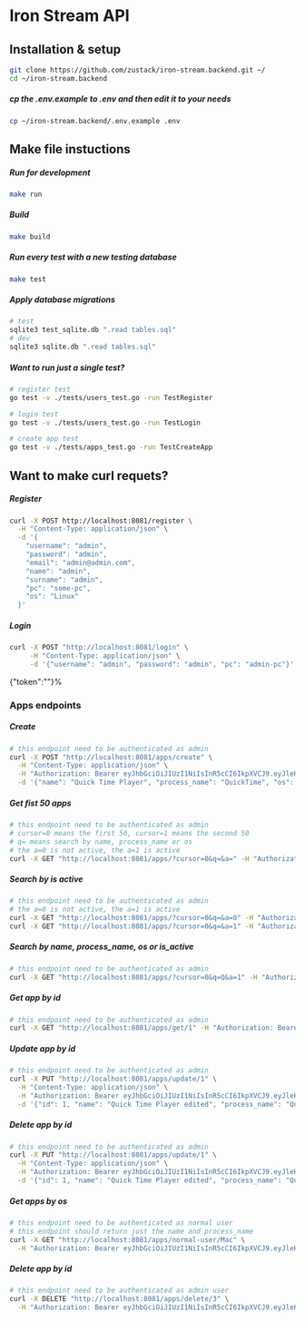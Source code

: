# Iron Stream API

## Installation & setup
```bash
git clone https://github.com/zustack/iron-stream.backend.git ~/
cd ~/iron-stream.backend
```

##### cp the .env.example to .env and then edit it to your needs
```bash
cp ~/iron-stream.backend/.env.example .env
```

## Make file instuctions
##### Run for development
```bash
make run
```
##### Build
```bash
make build
```
##### Run every test with a new testing database
```bash
make test
```

##### Apply database migrations
```bash
# test
sqlite3 test_sqlite.db ".read tables.sql"
# dev
sqlite3 sqlite.db ".read tables.sql"
```

##### Want to run just a single test?
```bash
# register test
go test -v ./tests/users_test.go -run TestRegister
```
```bash
# login test
go test -v ./tests/users_test.go -run TestLogin
```
```bash
# create app test
go test -v ./tests/apps_test.go -run TestCreateApp
```

## Want to make curl requets?
##### Register
```bash
curl -X POST http://localhost:8081/register \
  -H "Content-Type: application/json" \
  -d '{
    "username": "admin",
    "password": "admin",
    "email": "admin@admin.com",
    "name": "admin",
    "surname": "admin",
    "pc": "some-pc",
    "os": "Linux"
  }'
```
##### Login
```bash
curl -X POST "http://localhost:8081/login" \
     -H "Content-Type: application/json" \
     -d '{"username": "admin", "password": "admin", "pc": "admin-pc"}'
```

{"token":""}%

### Apps endpoints
##### Create
```bash
# this endpoint need to be authenticated as admin
curl -X POST "http://localhost:8081/apps/create" \
  -H "Content-Type: application/json" \
  -H "Authorization: Bearer eyJhbGciOiJIUzI1NiIsInR5cCI6IkpXVCJ9.eyJleHAiOjE3MjQ1MjUwMjYsImlhdCI6MTcyMTkzMzAyNiwibmJmIjoxNzIxOTMzMDI2LCJzdWIiOjF9.qhWUBsobBK0TIWX2OD08HqlCas833r3bsQPKZTjlmU0" \
  -d '{"name": "Quick Time Player", "process_name": "QuickTime", "os": "Mac", "is_active": true}'
```

##### Get fist 50 apps
```bash
# this endpoint need to be authenticated as admin
# cursor=0 means the first 50, cursor=1 means the second 50
# q= means search by name, process_name or os 
# the a=0 is not active, the a=1 is active
curl -X GET "http://localhost:8081/apps/?cursor=0&q=&a=" -H "Authorization: Bearer eyJhbGciOiJIUzI1NiIsInR5cCI6IkpXVCJ9.eyJleHAiOjE3MjQ1MjUwMjYsImlhdCI6MTcyMTkzMzAyNiwibmJmIjoxNzIxOTMzMDI2LCJzdWIiOjF9.qhWUBsobBK0TIWX2OD08HqlCas833r3bsQPKZTjlmU0" | jq
```

##### Search by is active
```bash
# this endpoint need to be authenticated as admin
# the a=0 is not active, the a=1 is active
curl -X GET "http://localhost:8081/apps/?cursor=0&q=&a=0" -H "Authorization: Bearer eyJhbGciOiJIUzI1NiIsInR5cCI6IkpXVCJ9.eyJleHAiOjE3MjQ1MjUwMjYsImlhdCI6MTcyMTkzMzAyNiwibmJmIjoxNzIxOTMzMDI2LCJzdWIiOjF9.qhWUBsobBK0TIWX2OD08HqlCas833r3bsQPKZTjlmU0" | jq
curl -X GET "http://localhost:8081/apps/?cursor=0&q=&a=1" -H "Authorization: Bearer eyJhbGciOiJIUzI1NiIsInR5cCI6IkpXVCJ9.eyJleHAiOjE3MjQ1MjUwMjYsImlhdCI6MTcyMTkzMzAyNiwibmJmIjoxNzIxOTMzMDI2LCJzdWIiOjF9.qhWUBsobBK0TIWX2OD08HqlCas833r3bsQPKZTjlmU0" | jq
```

##### Search by name, process_name, os or is_active
```bash
# this endpoint need to be authenticated as admin
curl -X GET "http://localhost:8081/apps/?cursor=0&q=Q&a=1" -H "Authorization: Bearer eyJhbGciOiJIUzI1NiIsInR5cCI6IkpXVCJ9.eyJleHAiOjE3MjQ1MjUwMjYsImlhdCI6MTcyMTkzMzAyNiwibmJmIjoxNzIxOTMzMDI2LCJzdWIiOjF9.qhWUBsobBK0TIWX2OD08HqlCas833r3bsQPKZTjlmU0" | jq
```

##### Get app by id
```bash
# this endpoint need to be authenticated as admin
curl -X GET "http://localhost:8081/apps/get/1" -H "Authorization: Bearer eyJhbGciOiJIUzI1NiIsInR5cCI6IkpXVCJ9.eyJleHAiOjE3MjQ1MjUwMjYsImlhdCI6MTcyMTkzMzAyNiwibmJmIjoxNzIxOTMzMDI2LCJzdWIiOjF9.qhWUBsobBK0TIWX2OD08HqlCas833r3bsQPKZTjlmU0" | jq
```

##### Update app by id
```bash
# this endpoint need to be authenticated as admin
curl -X PUT "http://localhost:8081/apps/update/1" \
  -H "Content-Type: application/json" \
  -H "Authorization: Bearer eyJhbGciOiJIUzI1NiIsInR5cCI6IkpXVCJ9.eyJleHAiOjE3MjQ1MjUwMjYsImlhdCI6MTcyMTkzMzAyNiwibmJmIjoxNzIxOTMzMDI2LCJzdWIiOjF9.qhWUBsobBK0TIWX2OD08HqlCas833r3bsQPKZTjlmU0" \
  -d '{"id": 1, "name": "Quick Time Player edited", "process_name": "QuickTime edited", "os": "Mac edited", "is_active": true}'
```

##### Delete app by id
```bash
# this endpoint need to be authenticated as admin
curl -X PUT "http://localhost:8081/apps/update/1" \
  -H "Content-Type: application/json" \
  -H "Authorization: Bearer eyJhbGciOiJIUzI1NiIsInR5cCI6IkpXVCJ9.eyJleHAiOjE3MjQ1MjUwMjYsImlhdCI6MTcyMTkzMzAyNiwibmJmIjoxNzIxOTMzMDI2LCJzdWIiOjF9.qhWUBsobBK0TIWX2OD08HqlCas833r3bsQPKZTjlmU0" \
  -d '{"id": 1, "name": "Quick Time Player edited", "process_name": "QuickTime edited", "os": "Mac edited", "is_active": true}'
```

##### Get apps by os
```bash
# this endpoint need to be authenticated as normal user
# this endpoint should return just the name and process_name
curl -X GET "http://localhost:8081/apps/normal-user/Mac" \
  -H "Authorization: Bearer eyJhbGciOiJIUzI1NiIsInR5cCI6IkpXVCJ9.eyJleHAiOjE3MjQ1MjUwMjYsImlhdCI6MTcyMTkzMzAyNiwibmJmIjoxNzIxOTMzMDI2LCJzdWIiOjF9.qhWUBsobBK0TIWX2OD08HqlCas833r3bsQPKZTjlmU0" \ | jq
```

##### Delete app by id
```bash
# this endpoint need to be authenticated as admin user
curl -X DELETE "http://localhost:8081/apps/delete/3" \
  -H "Authorization: Bearer eyJhbGciOiJIUzI1NiIsInR5cCI6IkpXVCJ9.eyJleHAiOjE3MjQ1MjUwMjYsImlhdCI6MTcyMTkzMzAyNiwibmJmIjoxNzIxOTMzMDI2LCJzdWIiOjF9.qhWUBsobBK0TIWX2OD08HqlCas833r3bsQPKZTjlmU0" 
```
